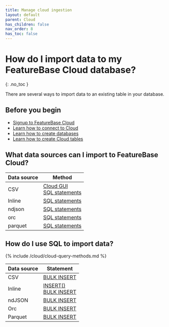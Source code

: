 ```yaml
---
title: Manage cloud ingestion
layout: default
parent: Cloud
has_children: false
nav_order: 8
has_toc: false
---
```


# How do I import data to my FeatureBase Cloud database?
{: .no_toc }

There are several ways to import data to an existing table in your database.

## Before you begin

* [Signup to FeatureBase Cloud](/docs/cloud/cloud-org/cloud-signup)
* [Learn how to connect to Cloud](/docs/cloud/cloud-db-connect/cloud-db-connect)
* [Learn how to create databases](/docs/cloud/cloud-databases/cloud-db-manage)
* [Learn how to create Cloud tables](/docs/cloud/cloud-tables/cloud-table-manage)

## What data sources can I import to FeatureBase Cloud?

| Data source | Method |
|---|---|
| CSV | [Cloud GUI](/docs/cloud/cloud-ingest/cloud-table-upload-data)<br/>[SQL statements](#how-do-i-use-sql-to-import-data) |
| Inline | [SQL statements](#how-do-i-use-sql-to-import-data) |
| ndjson | [SQL statements](#how-do-i-use-sql-to-import-data) |
| orc | [SQL statements](#how-do-i-use-sql-to-import-data) |
| parquet | [SQL statements](#how-do-i-use-sql-to-import-data) |

## How do I use SQL to import data?

{% include /cloud/cloud-query-methods.md %}

| Data source | Statement |
|---|---|
| CSV | [BULK INSERT](/docs/sql-guide/statements/statement-insert-bulk) |
| Inline | [INSERT()](/docs/sql-guide/statements/statement-insert)<br/>[BULK INSERT](/docs/sql-guide/statements/statement-insert-bulk) |
| ndJSON | [BULK INSERT](/docs/sql-guide/statements/statement-insert-bulk) |
| Orc | [BULK INSERT](/docs/sql-guide/statements/statement-insert-bulk) |
| Parquet | [BULK INSERT](/docs/sql-guide/statements/statement-insert-bulk) |
